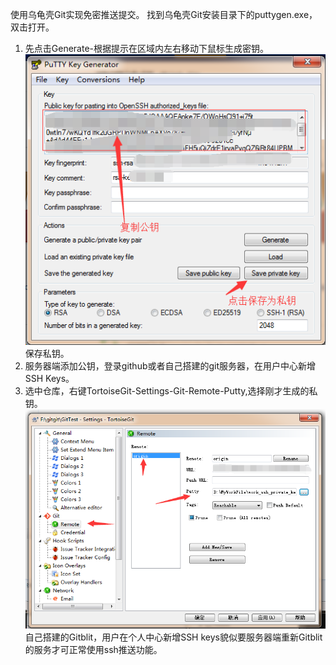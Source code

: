 使用乌龟壳Git实现免密推送提交。
找到乌龟壳Git安装目录下的puttygen.exe，双击打开。

1. 先点击Generate-根据提示在区域内左右移动下鼠标生成密钥。  
![20170802200938.png](../../../Pictures/201708/20170802200938.png)  
保存私钥。
2. 服务器端添加公钥，登录github或者自己搭建的git服务器，在用户中心新增SSH Keys。
3. 选中仓库，右键TortoiseGit-Settings-Git-Remote-Putty,选择刚才生成的私钥。
![20170802201329.png](../../../Pictures/201708/20170802201329.png)  
自己搭建的Gitblit，用户在个人中心新增SSH keys貌似要服务器端重新Gitblit的服务才可正常使用ssh推送功能。